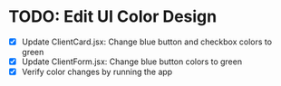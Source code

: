 # TODO: Edit UI Color Design

- [x] Update ClientCard.jsx: Change blue button and checkbox colors to green
- [x] Update ClientForm.jsx: Change blue button colors to green
- [x] Verify color changes by running the app
